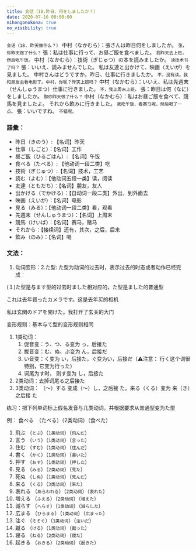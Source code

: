 ```yaml
---
title: 会話（18.昨日、何をしましたか？）
date: 2020-07-16 00:00:00
nihongonokona: true
no_visibility: true
---
```


`会话（18. 昨天做什么？）`
中村（なかむら）：張さんは昨日何をしましたか。
`张，你昨天做了什么？`
張：私は仕事に行って、お昼ご飯を食べました。
`我昨天去上班，然后吃午饭。`
中村（なかむら）：技術（ぎじゅつ）の本を読みましたか。
`读技术书了吗？`
張：いいえ、読みませんでした。 私は友達と出かけて、映画（えいが）を見ました。 中村さんはどうですか。昨日、仕事に行きましたか。
`不，没有读。我和朋友去看电影了。中村，你呢？昨天上班吗？`
中村（なかむら）：いいえ、私は先週末（せんしゅうまつ）仕事に行きました。
`不，我上周末上班。`
張：昨日は何（なに）をしましたか。
`那你昨天做了什么？`
中村（なかむら）：私はお昼ご飯を食べて、競馬を見ましたよ。 それから飲みに行きました。
`我吃午饭，看赛马呢，然后喝了一点。`
張：いいですね。
`不错呢。`

### 語彙：

- 昨日（きのう）: 【名词】昨天
- 仕事（しごと）：【名词】工作
- 昼ご飯（ひるごはん）: 【名词】午饭
- 食べる（たべる）: 【他动词一段二类】吃
- 技術（ぎじゅつ）:【名词】技术，工艺
- 読む（よむ）：【他动词五段一类】读，阅读
- 友達（ともだち）：【名词】朋友，友人
- 出かける（でかける）：【自动词一段二类】外出，到外面去
- 映画（えいが）：【名词】电影
- 見る（みる）：【他动词一段二类】看，观看
- 先週末（せんしゅうまつ）：【名词】上周末
- 競馬（けいば）：【名词】赛马，赌马
- それから：【接续词】还有，其次，之后，后来
- 飲み（のみ）：【名词】喝

### 文法：

1. 动词变形：2.た型: た型为动词的过去时，表示过去的时态或者动作已经完成：

  (１)た型是与ます型的过去时ました相对应的，た型是ました的普通型

  これは去年買ったカメラです。这是去年买的相机

  私は玄関のドアを開けた。我打开了玄关的大门

  变形规则：基本与て型的变形规则相同

  1. 1类动词： 
      1. 促音变：う、つ、る变为 っ，后接た
      2. 拔音变：む、ぬ、ぶ变为 ん，后接だ
      3. い音变：く变为 い，后接た，ぐ变为い，后接だ（⚠️注意： 行く这个词很特别，它变为行った）
      4. 词尾为す时， 则す变为 し，后接た
  2. 2类动词：去掉词尾る之后接た
  3. 3类动词： （～）する 变成（～）し，之后接 た。来る（くる）变为 来（き）之后接 た

  练习：把下列单词标上假名发音与几类动词，并根据要求从普通型变为た型

  例： 食べる　（たべる）（2类动词）（食べた）

  1. 飛ぶ （`とぶ`）（`1类动词`）（`飛んだ`）
  2. 言う （`いう`）（`1类动词`）（`言った`）
  3. 住む （`すむ`）（`1类动词`）（`住んだ`）
  4. 書く （`かく`）（`1类动词`）（`書いた`）
  5. 押す （`おす`）（`1类动词`）（`押した`）
  6. 見る （`みる`）（`2类动词`）（`見た`）
  7. 死ぬ （`しぬ`）（`1类动词`）（`死んだ`）
  8. 来る （`くる`）（`3类动词`）（`来た`）
  9. 表れる （`あらわれる`）（`2类动词`）（`表れた`）
  10. 増える （`ふえる`）（`2类动词`）（`増えた`）
  11. 減らす （`へらす`）（`1类动词`）（`減らした`）
  12. 広まる （`ひろまる`）（`1类动词`）（`広まった`）
  13. 注ぐ （`そそぐ`）（`1类动词`）（`注いだ`）
  14. 蹴る （`ける`）（`1类动词`）（`蹴った`）
  15. 寝る （`ねる`）（`2类动词`）（`寝た`）
  16. 起きる （`おきる`）（`2类动词`）（`起きた`）
